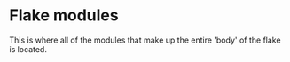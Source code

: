 # Flake modules

This is where all of the modules that make up the entire 'body' of the flake is located.
